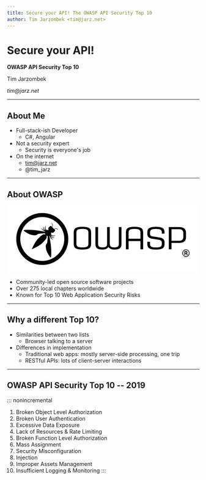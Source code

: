 ```yaml
---
title: Secure your API! The OWASP API Security Top 10
author: Tim Jarzombek <tim@jarz.net>
---
```


# Secure your API! 

**OWASP API Security Top 10**

Tim Jarzombek

_tim@jarz.net_

---

## About Me
- Full-stack-ish Developer 
  - C#, Angular
- Not a security expert 
  - Security is everyone's job
- On the internet 
  - tim@jarz.net
  - @tim_jarz

---

## About OWASP

![Open Web Application Security Project](images/owasp.png)

- Community-led open source software projects
- Over 275 local chapters worldwide
- Known for Top 10 Web Application Security Risks 

-----

## Why a different Top 10?

- Similarities between two lists 
  - Browser talking to a server 
- Differences in implementation  
  - Traditional web apps: mostly server-side processing, one trip 
  - RESTful APIs: lots of client-server interactions 

-----

## OWASP API Security Top 10 -- 2019

::: nonincremental
1. Broken Object Level Authorization
2. Broken User Authentication
3. Excessive Data Exposure
4. Lack of Resources & Rate Limiting
5. Broken Function Level Authorization
6. Mass Assignment
7. Security Misconfiguration
8. Injection
9. Improper Assets Management
10. Insufficient Logging & Monitoring
:::
